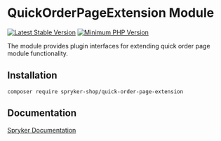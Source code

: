 # QuickOrderPageExtension Module
[![Latest Stable Version](https://poser.pugx.org/spryker-shop/quick-order-page-extension/v/stable.svg)](https://packagist.org/packages/spryker-shop/quick-order-page-extension)
[![Minimum PHP Version](https://img.shields.io/badge/php-%3E%3D%208.2-8892BF.svg)](https://php.net/)

The module provides plugin interfaces for extending quick order page module functionality.

## Installation

```
composer require spryker-shop/quick-order-page-extension
```

## Documentation

[Spryker Documentation](https://docs.spryker.com)
